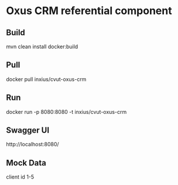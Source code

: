 # Oxus CRM referential component

## Build
mvn clean install docker:build

## Pull
docker pull inxius/cvut-oxus-crm

## Run
docker run -p 8080:8080 -t inxius/cvut-oxus-crm

## Swagger UI
http://localhost:8080/

## Mock Data
client id 1-5